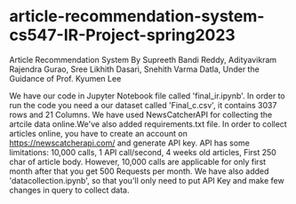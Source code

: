 # article-recommendation-system-cs547-IR-Project-spring2023

Article Recommendation System
By
Supreeth Bandi Reddy,
Adityavikram Rajendra Gurao,
Sree Likhith Dasari,
Snehith Varma Datla,
Under the Guidance of Prof. Kyumen Lee

We have our code in Jupyter Notebook file called 'final_ir.ipynb'. In order to run the code you need a our dataset called 'Final_c.csv', it contains 3037 rows and 21 Columns. We have used NewsCatcherAPI for collecting the artcile data online.We've also added requirements.txt file. In order to collect articles online, you have to create an account on https://newscatcherapi.com/ and generate API key. API has some limitations: 10,000 calls, 1 API call/second, 4 weeks old articles, First 250 char of article body.
However, 10,000 calls are applicable for only first month after that you get 500 Requests per month.
We have also added 'datacollection.ipynb', so that you'll only need to put API Key and make few changes in query to collect data.
